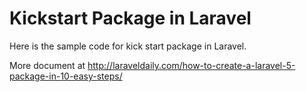 Kickstart Package in Laravel
============================

Here is the sample code for kick start package in Laravel.

More document at http://laraveldaily.com/how-to-create-a-laravel-5-package-in-10-easy-steps/
